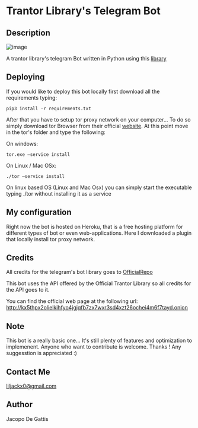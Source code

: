 # Trantor Library's Telegram Bot

## Description

![image](https://www.effettoundici.it/wp-content/uploads/2020/03/unnamed.png)

A trantor library's telegram Bot written in Python using this [library](https://github.com/python-telegram-bot/python-telegram-bot)

## Deploying

If you would like to deploy this bot locally first download all the requirements typing: 

<code>pip3 install -r requirements.txt</code>

After that you have to setup tor proxy network on your computer... To do so simply download tor Browser from their official [website](https://www.torproject.org/download/). At this point move in the tor's folder and type the following:

On windows:

<code>tor.exe –service install</code>

On Linux / Mac OSx:

<code>./tor –service install</code>

On linux based OS (Linux and Mac Osx) you can simply start the executable typing ./tor without installing it as a service

## My configuration

Right now the bot is hosted on Heroku, that is a free hosting platform for different types of bot or even web-applications. Here I downloaded a plugin that locally install tor proxy network.

## Credits
All credits for the telegram's bot library goes to [OfficialRepo](https://github.com/python-telegram-bot/python-telegram-bot)

This bot uses the API offered by the Official Trantor Library so all credits for the API goes to it. 

You can find the official web page at the following url: http://kx5thpx2olielkihfyo4jgjqfb7zx7wxr3sd4xzt26ochei4m6f7tayd.onion

## Note
This bot is a really basic one... It's still plenty of features and optimization to implemenent. 
Anyone who want to contribute is welcome. Thanks !
Any suggesstion is appreciated :)

## Contact Me
liljackx0@gmail.com

## Author
Jacopo De Gattis
